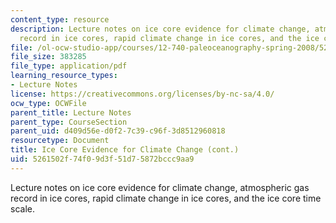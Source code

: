 ```yaml
---
content_type: resource
description: Lecture notes on ice core evidence for climate change, atmospheric gas
  record in ice cores, rapid climate change in ice cores, and the ice core time scale.
file: /ol-ocw-studio-app/courses/12-740-paleoceanography-spring-2008/5261502f74f09d3f51d75872bccc9aa9_lec08.pdf
file_size: 383285
file_type: application/pdf
learning_resource_types:
- Lecture Notes
license: https://creativecommons.org/licenses/by-nc-sa/4.0/
ocw_type: OCWFile
parent_title: Lecture Notes
parent_type: CourseSection
parent_uid: d409d56e-d0f2-7c39-c96f-3d8512960818
resourcetype: Document
title: Ice Core Evidence for Climate Change (cont.)
uid: 5261502f-74f0-9d3f-51d7-5872bccc9aa9
---
```

Lecture notes on ice core evidence for climate change, atmospheric gas record in ice cores, rapid climate change in ice cores, and the ice core time scale.